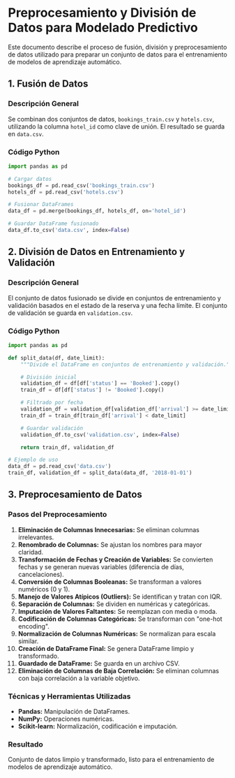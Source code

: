 # Preprocesamiento y División de Datos para Modelado Predictivo

Este documento describe el proceso de fusión, división y preprocesamiento de datos utilizado para preparar un conjunto de datos para el entrenamiento de modelos de aprendizaje automático.

## 1. Fusión de Datos

### Descripción General

Se combinan dos conjuntos de datos, `bookings_train.csv` y `hotels.csv`, utilizando la columna `hotel_id` como clave de unión. El resultado se guarda en `data.csv`.

### Código Python

```python
import pandas as pd

# Cargar datos
bookings_df = pd.read_csv('bookings_train.csv')
hotels_df = pd.read_csv('hotels.csv')

# Fusionar DataFrames
data_df = pd.merge(bookings_df, hotels_df, on='hotel_id')

# Guardar DataFrame fusionado
data_df.to_csv('data.csv', index=False)
```

## 2. División de Datos en Entrenamiento y Validación

### Descripción General

El conjunto de datos fusionado se divide en conjuntos de entrenamiento y validación basados en el estado de la reserva y una fecha límite. El conjunto de validación se guarda en `validation.csv`.

### Código Python

```python
import pandas as pd

def split_data(df, date_limit):
    """Divide el DataFrame en conjuntos de entrenamiento y validación."""

    # División inicial
    validation_df = df[df['status'] == 'Booked'].copy()
    train_df = df[df['status'] != 'Booked'].copy()

    # Filtrado por fecha
    validation_df = validation_df[validation_df['arrival'] >= date_limit]
    train_df = train_df[train_df['arrival'] < date_limit]

    # Guardar validación
    validation_df.to_csv('validation.csv', index=False)

    return train_df, validation_df

# Ejemplo de uso
data_df = pd.read_csv('data.csv')
train_df, validation_df = split_data(data_df, '2018-01-01')
```

## 3. Preprocesamiento de Datos

### Pasos del Preprocesamiento

1.  **Eliminación de Columnas Innecesarias:** Se eliminan columnas irrelevantes.
2.  **Renombrado de Columnas:** Se ajustan los nombres para mayor claridad.
3.  **Transformación de Fechas y Creación de Variables:** Se convierten fechas y se generan nuevas variables (diferencia de días, cancelaciones).
4.  **Conversión de Columnas Booleanas:** Se transforman a valores numéricos (0 y 1).
5.  **Manejo de Valores Atípicos (Outliers):** Se identifican y tratan con IQR.
6.  **Separación de Columnas:** Se dividen en numéricas y categóricas.
7.  **Imputación de Valores Faltantes:** Se reemplazan con media o moda.
8.  **Codificación de Columnas Categóricas:** Se transforman con "one-hot encoding".
9.  **Normalización de Columnas Numéricas:** Se normalizan para escala similar.
10. **Creación de DataFrame Final:** Se genera DataFrame limpio y transformado.
11. **Guardado de DataFrame:** Se guarda en un archivo CSV.
12. **Eliminación de Columnas de Baja Correlación:** Se eliminan columnas con baja correlación a la variable objetivo.

### Técnicas y Herramientas Utilizadas

* **Pandas:** Manipulación de DataFrames.
* **NumPy:** Operaciones numéricas.
* **Scikit-learn:** Normalización, codificación e imputación.

### Resultado

Conjunto de datos limpio y transformado, listo para el entrenamiento de modelos de aprendizaje automático.
```
